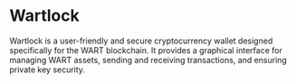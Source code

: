 # Wartlock
Wartlock is a user-friendly and secure cryptocurrency wallet designed specifically for the WART blockchain. It provides a graphical interface for managing WART assets, sending and receiving transactions, and ensuring private key security.
